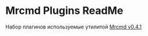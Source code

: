 # Mrcmd Plugins ReadMe

Набор плагинов используемые утилитой [Mrcmd v0.4.1](https://github.com/mondegor/mrcmd/releases/tag/v0.4.1)
